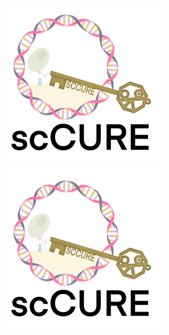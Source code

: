 ![Alt text](https://github.com/Hao-Zou-lab/scCURE/blob/main/1.png?raw=true)

![Alt text](https://github.com/Hao-Zou-lab/scCURE/blob/main/1.png)
